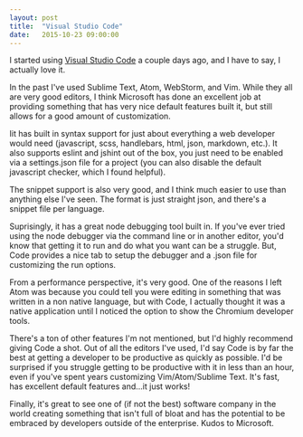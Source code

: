 ```yaml
---
layout: post
title:  "Visual Studio Code"
date:   2015-10-23 09:00:00
---
```

I started using [Visual Studio Code](https://code.visualstudio.com/) a couple days ago, and I have to say, I actually love it.

In the past I've used Sublime Text, Atom, WebStorm, and Vim. While they all are very good editors, I think Microsoft has done an excellent job at providing something that has very nice default features built it, but still allows for a good amount of customization.

Iit has built in syntax support for just about everything a web developer would need (javascript, scss, handlebars, html, json, markdown, etc.). It also supports eslint and jshint out of the box, you just need to be enabled via a settings.json file for a project (you can also disable the default javascript checker, which I found helpful).

The snippet support is also very good, and I think much easier to use than anything else I've seen. The format is just straight json, and there's a snippet file per language.

Suprisingly, it has a great node debugging tool built in. If you've ever tried using the node debugger via the command line or in another editor, you'd know that getting it to run and do what you want can be a struggle. But, Code provides a nice tab to setup the debugger and a .json file for customizing the run options.

From a performance perspective, it's very good. One of the reasons I left Atom was because you could tell you were editing in something that was written in a non native language, but with Code, I actually thought it was a native application until I noticed the option to show the Chromium developer tools.

There's a ton of other features I'm not mentioned, but I'd highly recommend giving Code a shot. Out of all the editors I've used, I'd say Code is by far the best at getting a developer to be productive as quickly as possible. I'd be surprised if you struggle getting to be productive with it in less than an hour, even if you've spent years customizing Vim/Atom/Sublime Text. It's fast, has excellent default features and...it just works!

Finally, it's great to see one of (if not the best) software company in the world creating something that isn't full of bloat and has the potential to be embraced by developers outside of the enterprise. Kudos to Microsoft.